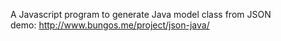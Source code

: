 A Javascript program to generate Java model class from JSON   
demo: http://www.bungos.me/project/json-java/
